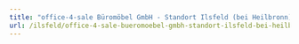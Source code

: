 ```yaml
---
title: "office-4-sale Büromöbel GmbH - Standort Ilsfeld (bei Heilbronn)"
url: /ilsfeld/office-4-sale-bueromoebel-gmbh-standort-ilsfeld-bei-heilbronn/
---
```

